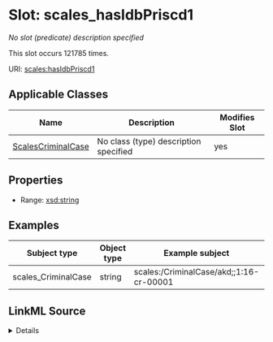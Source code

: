 

# Slot: scales_hasIdbPriscd1


_No slot (predicate) description specified_






This slot occurs 121785 times.


URI: [scales:hasIdbPriscd1](http://schemas.scales-okn.org/rdf/scales#hasIdbPriscd1)



<!-- no inheritance hierarchy -->





## Applicable Classes

| Name | Description | Modifies Slot |
| --- | --- | --- |
| [ScalesCriminalCase](../classes/ScalesCriminalCase.md) | No class (type) description specified |  yes  |







## Properties

* Range: [xsd:string](http://www.w3.org/2001/XMLSchema#string)






## Examples

| Subject type | Object type | Example subject | Example object | Occurrences |
| --- | --- | --- | --- | --- |
| scales_CriminalCase | string | scales:/CriminalCase/akd;;1:16-cr-00001 | S003 | 121785 |




## LinkML Source

<details>

```yaml
name: scales_hasIdbPriscd1
annotations:
  count:
    tag: count
    value: 121785
description: No slot (predicate) description specified
examples:
- object:
    example_object: S003
    example_object_type: string
    example_predicate: scales:hasIdbPriscd1
    example_subject: scales:/CriminalCase/akd;;1:16-cr-00001
    example_subject_type: scales_CriminalCase
from_schema: scales-kg
rank: 1000
slot_uri: scales:hasIdbPriscd1
alias: scales_hasIdbPriscd1
domain_of:
- scales_CriminalCase
range: string

```
</details>